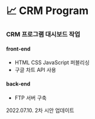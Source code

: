 # 📈 CRM Program
### CRM 프로그램 대시보드 작업
#### front-end
- HTML CSS JavaScript 퍼블리싱
- 구글 차트 API 사용

#### back-end
- FTP 서버 구축

2022.07.10. 2차 시안 업데이트
